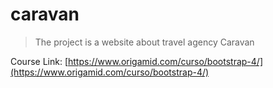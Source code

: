 # caravan

> The project is a website about travel agency Caravan

Course Link: [https://www.origamid.com/curso/bootstrap-4/](https://www.origamid.com/curso/bootstrap-4/)